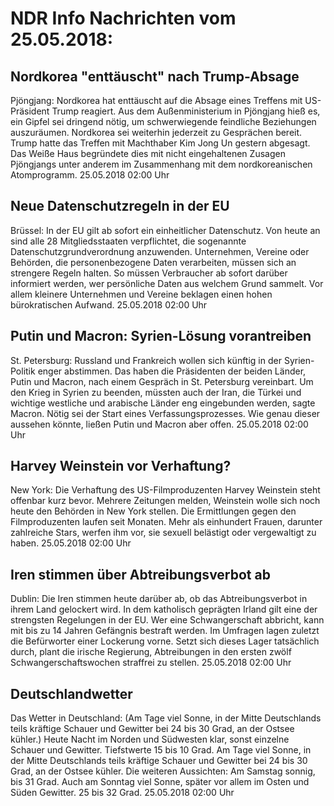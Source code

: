 # NDR Info Nachrichten vom 25.05.2018:


## Nordkorea "enttäuscht" nach Trump-Absage
Pjöngjang:	Nordkorea hat enttäuscht auf die Absage eines Treffens mit US-Präsident Trump reagiert. Aus dem Außenministerium in Pjöngjang hieß es, ein Gipfel sei dringend nötig, um schwerwiegende feindliche Beziehungen auszuräumen. Nordkorea sei weiterhin jederzeit zu Gesprächen bereit. Trump hatte das Treffen mit Machthaber Kim Jong Un gestern abgesagt. Das Weiße Haus begründete dies mit nicht eingehaltenen Zusagen Pjöngjangs unter anderem im Zusammenhang mit dem nordkoreanischen Atomprogramm. 25.05.2018 02:00 Uhr 

## Neue Datenschutzregeln in der EU
Brüssel: In der EU gilt ab sofort ein einheitlicher Datenschutz. Von heute an sind alle 28 Mitgliedsstaaten verpflichtet, die sogenannte Datenschutzgrundverordnung anzuwenden. Unternehmen, Vereine oder Behörden, die personenbezogene Daten verarbeiten, müssen sich an strengere Regeln halten. So müssen Verbraucher ab sofort darüber informiert werden, wer persönliche Daten aus welchem Grund sammelt. Vor allem kleinere Unternehmen und Vereine beklagen einen hohen bürokratischen Aufwand. 25.05.2018 02:00 Uhr 

## Putin und Macron: Syrien-Lösung vorantreiben
St. Petersburg:	Russland und Frankreich wollen sich künftig in der Syrien-Politik enger abstimmen. Das haben die Präsidenten der beiden Länder, Putin und Macron, nach einem Gespräch in St. Petersburg vereinbart. Um den Krieg in Syrien zu beenden, müssten auch der Iran, die Türkei und wichtige westliche und arabische Länder eng eingebunden werden, sagte Macron. Nötig sei der Start eines Verfassungsprozesses. Wie genau dieser aussehen könnte, ließen Putin und Macron aber offen. 25.05.2018 02:00 Uhr 

## Harvey Weinstein vor Verhaftung?
New York:	Die Verhaftung des US-Filmproduzenten Harvey Weinstein steht offenbar kurz bevor. Mehrere Zeitungen melden, Weinstein wolle sich noch heute den Behörden in New York stellen. Die Ermittlungen gegen den Filmproduzenten laufen seit Monaten. Mehr als einhundert Frauen, darunter zahlreiche Stars, werfen ihm vor, sie sexuell belästigt oder vergewaltigt zu haben. 25.05.2018 02:00 Uhr 

## Iren stimmen über Abtreibungsverbot ab
Dublin:	Die Iren stimmen heute darüber ab, ob das Abtreibungsverbot in ihrem Land gelockert wird. In dem katholisch geprägten Irland gilt eine der strengsten Regelungen in der EU. Wer eine Schwangerschaft abbricht, kann mit bis zu 14 Jahren Gefängnis bestraft werden. Im Umfragen lagen zuletzt die Befürworter einer Lockerung vorne. Setzt sich dieses Lager tatsächlich durch, plant die irische Regierung, Abtreibungen in den ersten zwölf Schwangerschaftswochen straffrei zu stellen. 25.05.2018 02:00 Uhr 

## Deutschlandwetter
Das Wetter in Deutschland:
(Am Tage viel Sonne, in der Mitte Deutschlands teils kräftige Schauer und Gewitter bei 24 bis 30 Grad, an der Ostsee kühler.) Heute Nacht im Norden und Südwesten klar, sonst einzelne Schauer und Gewitter. Tiefstwerte 15 bis 10 Grad. Am Tage viel Sonne, in der Mitte Deutschlands teils kräftige Schauer und Gewitter bei 24 bis 30 Grad, an der Ostsee kühler. Die weiteren Aussichten: Am Samstag sonnig, bis 31 Grad. Auch am Sonntag viel Sonne, später vor allem im Osten und Süden Gewitter. 25 bis 32 Grad. 25.05.2018 02:00 Uhr 
